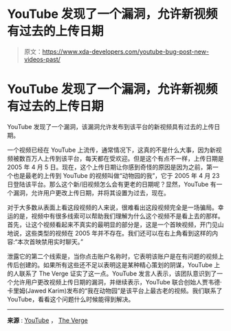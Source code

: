 # YouTube 发现了一个漏洞，允许新视频有过去的上传日期

> 原文：<https://www.xda-developers.com/youtube-bug-post-new-videos-past/>

# YouTube 发现了一个漏洞，允许新视频有过去的上传日期

YouTube 发现了一个漏洞，该漏洞允许发布到该平台的新视频具有过去的上传日期。

一个视频已经在 YouTube 上流传，通常情况下，这真的不是什么大事，因为新视频被数百万人上传到该平台，每天都在受欢迎。但是这个有点不一样，上传日期是 2005 年 4 月 5 日。现在，这个上传日期让你感到奇怪的原因是因为之前，第一个也是最老的上传到 YouTube 的视频叫做“动物园的我”，它于 2005 年 4 月 23 日登陆该平台。那么这个新/旧视频怎么会有更老的日期呢？显然，YouTube 有一个漏洞，允许用户更改上传日期，并将其设置为过去，现在。

对于大多数从表面上看这段视频的人来说，很难看出这段视频完全是一场骗局。幸运的是，视频中有很多线索可以帮助我们理解为什么这个视频不是看上去的那样。首先，让这个视频看起来不真实的最明显的部分是，这是一个首映视频，开门见山地说，这些类型的视频在 2005 年并不存在。我们还可以在右上角看到这样的内容:“本次首映禁用实时聊天。”

泄露它的第二个线索是，当你点击账户名称时，它表明该账户是在有问题的视频上传后创建的。如果所有这些还不足以表明这是某种精心策划的阴谋，YouTube 上的人联系了 The Verge 证实了这一点。YouTube 发言人表示，该团队意识到了一个允许用户更改视频上传日期的漏洞，并继续表示，YouTube 联合创始人贾韦德·卡里姆(Jawed Karim)发布的“我在动物园”是该平台上最古老的视频。我们联系了 YouTube，看看这个问题什么时候能得到解决。

* * *

**来源** : [YouTube](https://www.youtube.com/watch?v=4jowDfvbGIA) ， [The Verge](https://www.theverge.com/2023/1/26/23573475/youtube-fixing-bug-someone-fake-oldest-video)
